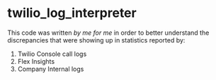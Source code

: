 # twilio_log_interpreter
This code was written _by me for me_ in order to better understand the discrepancies that were showing up in statistics 
reported by: 
1. Twilio Console call logs
2. Flex Insights
3. Company Internal logs
